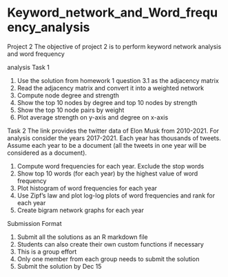 # Keyword_network_and_Word_frequency_analysis

Project 2
The objective of project 2 is to perform keyword network analysis and word frequency

analysis
Task 1
1. Use the solution from homework 1 question 3.1 as the adjacency matrix
2. Read the adjacency matrix and convert it into a weighted network
3. Compute node degree and strength
4. Show the top 10 nodes by degree and top 10 nodes by strength
5. Show the top 10 node pairs by weight
6. Plot average strength on y-axis and degree on x-axis

Task 2
The link provides the twitter data of Elon Musk from 2010-2021. For analysis consider
the years 2017-2021. Each year has thousands of tweets. Assume each year to be a
document (all the tweets in one year will be considered as a document).
1. Compute word frequencies for each year. Exclude the stop words
2. Show top 10 words (for each year) by the highest value of word frequency
3. Plot histogram of word frequencies for each year
4. Use Zipf’s law and plot log-log plots of word frequencies and rank for each year
5. Create bigram network graphs for each year

Submission Format
1. Submit all the solutions as an R markdown file
2. Students can also create their own custom functions if necessary
3. This is a group effort
4. Only one member from each group needs to submit the solution
5. Submit the solution by Dec 15
